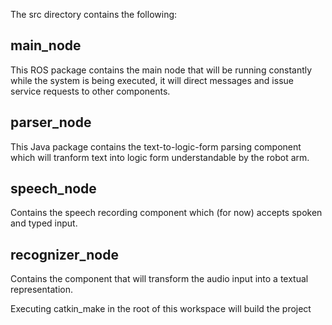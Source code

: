 The src directory contains the following:


main_node
-------
This ROS package contains the main node that will be running constantly while the system is being executed, it will direct messages and issue service requests to other components.

parser_node
----------- 
This Java package contains the text-to-logic-form parsing component which will tranform text into logic form understandable by the robot arm.

speech_node
-----------
Contains the speech recording component which (for now) accepts spoken and typed input.

recognizer_node
---------------
Contains the component that will transform the audio input into a textual representation.



Executing catkin_make in the root of this workspace will build the project

